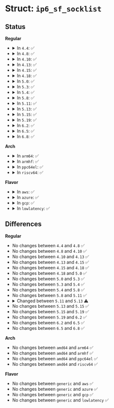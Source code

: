 # Struct: <code>ip6_sf_socklist</code>

## Status
<b>Regular</b>
<ul>
<li>
<details>
<summary>In <code>4.4</code>: ✅</summary>

```c
struct ip6_sf_socklist {
    unsigned int sl_max;
    unsigned int sl_count;
    struct in6_addr sl_addr[0];
};
```
</details>
</li>
<li>
<details>
<summary>In <code>4.8</code>: ✅</summary>

```c
struct ip6_sf_socklist {
    unsigned int sl_max;
    unsigned int sl_count;
    struct in6_addr sl_addr[0];
};
```
</details>
</li>
<li>
<details>
<summary>In <code>4.10</code>: ✅</summary>

```c
struct ip6_sf_socklist {
    unsigned int sl_max;
    unsigned int sl_count;
    struct in6_addr sl_addr[0];
};
```
</details>
</li>
<li>
<details>
<summary>In <code>4.13</code>: ✅</summary>

```c
struct ip6_sf_socklist {
    unsigned int sl_max;
    unsigned int sl_count;
    struct in6_addr sl_addr[0];
};
```
</details>
</li>
<li>
<details>
<summary>In <code>4.15</code>: ✅</summary>

```c
struct ip6_sf_socklist {
    unsigned int sl_max;
    unsigned int sl_count;
    struct in6_addr sl_addr[0];
};
```
</details>
</li>
<li>
<details>
<summary>In <code>4.18</code>: ✅</summary>

```c
struct ip6_sf_socklist {
    unsigned int sl_max;
    unsigned int sl_count;
    struct in6_addr sl_addr[0];
};
```
</details>
</li>
<li>
<details>
<summary>In <code>5.0</code>: ✅</summary>

```c
struct ip6_sf_socklist {
    unsigned int sl_max;
    unsigned int sl_count;
    struct in6_addr sl_addr[0];
};
```
</details>
</li>
<li>
<details>
<summary>In <code>5.3</code>: ✅</summary>

```c
struct ip6_sf_socklist {
    unsigned int sl_max;
    unsigned int sl_count;
    struct in6_addr sl_addr[0];
};
```
</details>
</li>
<li>
<details>
<summary>In <code>5.4</code>: ✅</summary>

```c
struct ip6_sf_socklist {
    unsigned int sl_max;
    unsigned int sl_count;
    struct in6_addr sl_addr[0];
};
```
</details>
</li>
<li>
<details>
<summary>In <code>5.8</code>: ✅</summary>

```c
struct ip6_sf_socklist {
    unsigned int sl_max;
    unsigned int sl_count;
    struct in6_addr sl_addr[0];
};
```
</details>
</li>
<li>
<details>
<summary>In <code>5.11</code>: ✅</summary>

```c
struct ip6_sf_socklist {
    unsigned int sl_max;
    unsigned int sl_count;
    struct in6_addr sl_addr[0];
};
```
</details>
</li>
<li>
<details>
<summary>In <code>5.13</code>: ✅</summary>

```c
struct ip6_sf_socklist {
    unsigned int sl_max;
    unsigned int sl_count;
    struct callback_head rcu;
    struct in6_addr sl_addr[0];
};
```
</details>
</li>
<li>
<details>
<summary>In <code>5.15</code>: ✅</summary>

```c
struct ip6_sf_socklist {
    unsigned int sl_max;
    unsigned int sl_count;
    struct callback_head rcu;
    struct in6_addr sl_addr[0];
};
```
</details>
</li>
<li>
<details>
<summary>In <code>5.19</code>: ✅</summary>

```c
struct ip6_sf_socklist {
    unsigned int sl_max;
    unsigned int sl_count;
    struct callback_head rcu;
    struct in6_addr sl_addr[0];
};
```
</details>
</li>
<li>
<details>
<summary>In <code>6.2</code>: ✅</summary>

```c
struct ip6_sf_socklist {
    unsigned int sl_max;
    unsigned int sl_count;
    struct callback_head rcu;
    struct in6_addr sl_addr[0];
};
```
</details>
</li>
<li>
<details>
<summary>In <code>6.5</code>: ✅</summary>

```c
struct ip6_sf_socklist {
    unsigned int sl_max;
    unsigned int sl_count;
    struct callback_head rcu;
    struct in6_addr sl_addr[0];
};
```
</details>
</li>
<li>
<details>
<summary>In <code>6.8</code>: ✅</summary>

```c
struct ip6_sf_socklist {
    unsigned int sl_max;
    unsigned int sl_count;
    struct callback_head rcu;
    struct in6_addr sl_addr[0];
};
```
</details>
</li>
</ul>
<b>Arch</b>
<ul>
<li>
<details>
<summary>In <code>arm64</code>: ✅</summary>

```c
struct ip6_sf_socklist {
    unsigned int sl_max;
    unsigned int sl_count;
    struct in6_addr sl_addr[0];
};
```
</details>
</li>
<li>
<details>
<summary>In <code>armhf</code>: ✅</summary>

```c
struct ip6_sf_socklist {
    unsigned int sl_max;
    unsigned int sl_count;
    struct in6_addr sl_addr[0];
};
```
</details>
</li>
<li>
<details>
<summary>In <code>ppc64el</code>: ✅</summary>

```c
struct ip6_sf_socklist {
    unsigned int sl_max;
    unsigned int sl_count;
    struct in6_addr sl_addr[0];
};
```
</details>
</li>
<li>
<details>
<summary>In <code>riscv64</code>: ✅</summary>

```c
struct ip6_sf_socklist {
    unsigned int sl_max;
    unsigned int sl_count;
    struct in6_addr sl_addr[0];
};
```
</details>
</li>
</ul>
<b>Flavor</b>
<ul>
<li>
<details>
<summary>In <code>aws</code>: ✅</summary>

```c
struct ip6_sf_socklist {
    unsigned int sl_max;
    unsigned int sl_count;
    struct in6_addr sl_addr[0];
};
```
</details>
</li>
<li>
<details>
<summary>In <code>azure</code>: ✅</summary>

```c
struct ip6_sf_socklist {
    unsigned int sl_max;
    unsigned int sl_count;
    struct in6_addr sl_addr[0];
};
```
</details>
</li>
<li>
<details>
<summary>In <code>gcp</code>: ✅</summary>

```c
struct ip6_sf_socklist {
    unsigned int sl_max;
    unsigned int sl_count;
    struct in6_addr sl_addr[0];
};
```
</details>
</li>
<li>
<details>
<summary>In <code>lowlatency</code>: ✅</summary>

```c
struct ip6_sf_socklist {
    unsigned int sl_max;
    unsigned int sl_count;
    struct in6_addr sl_addr[0];
};
```
</details>
</li>
</ul>

## Differences
<b>Regular</b>
<ul>
<li>
No changes between <code>4.4</code> and <code>4.8</code> ✅
</li>
<li>
No changes between <code>4.8</code> and <code>4.10</code> ✅
</li>
<li>
No changes between <code>4.10</code> and <code>4.13</code> ✅
</li>
<li>
No changes between <code>4.13</code> and <code>4.15</code> ✅
</li>
<li>
No changes between <code>4.15</code> and <code>4.18</code> ✅
</li>
<li>
No changes between <code>4.18</code> and <code>5.0</code> ✅
</li>
<li>
No changes between <code>5.0</code> and <code>5.3</code> ✅
</li>
<li>
No changes between <code>5.3</code> and <code>5.4</code> ✅
</li>
<li>
No changes between <code>5.4</code> and <code>5.8</code> ✅
</li>
<li>
No changes between <code>5.8</code> and <code>5.11</code> ✅
</li>
<li>
<details>
<summary>Changed between <code>5.11</code> and <code>5.13</code> ⚠️</summary>
<ul>
<li>
<b>Field added. </b>
<code>struct callback_head rcu</code>
</li>
</ul>
</details>
</li>
<li>
No changes between <code>5.13</code> and <code>5.15</code> ✅
</li>
<li>
No changes between <code>5.15</code> and <code>5.19</code> ✅
</li>
<li>
No changes between <code>5.19</code> and <code>6.2</code> ✅
</li>
<li>
No changes between <code>6.2</code> and <code>6.5</code> ✅
</li>
<li>
No changes between <code>6.5</code> and <code>6.8</code> ✅
</li>
</ul>
<b>Arch</b>
<ul>
<li>
No changes between <code>amd64</code> and <code>arm64</code> ✅
</li>
<li>
No changes between <code>amd64</code> and <code>armhf</code> ✅
</li>
<li>
No changes between <code>amd64</code> and <code>ppc64el</code> ✅
</li>
<li>
No changes between <code>amd64</code> and <code>riscv64</code> ✅
</li>
</ul>
<b>Flavor</b>
<ul>
<li>
No changes between <code>generic</code> and <code>aws</code> ✅
</li>
<li>
No changes between <code>generic</code> and <code>azure</code> ✅
</li>
<li>
No changes between <code>generic</code> and <code>gcp</code> ✅
</li>
<li>
No changes between <code>generic</code> and <code>lowlatency</code> ✅
</li>
</ul>
